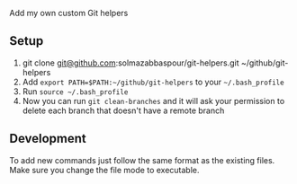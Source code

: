 Add my own custom Git helpers

## Setup
1. git clone git@github.com:solmazabbaspour/git-helpers.git ~/github/git-helpers
2. Add `export PATH=$PATH:~/github/git-helpers` to your `~/.bash_profile`
3. Run `source ~/.bash_profile`
4. Now you can run `git clean-branches` and it will ask your permission to delete each branch that doesn't have a remote branch


## Development
To add new commands just follow the same format as the existing files. Make sure you change the file mode to executable.

